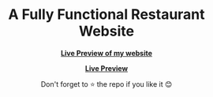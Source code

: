 <div align="center">
  
<h1> A Fully Functional Restaurant Website </h1> 

**[Live Preview of my website](https://veggievortex.vercel.app/)**

**[Live Preview](https://rainyroof.vercel.app/)**

Don't forget to :star: the repo if you like it :blush: </div>
